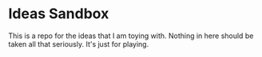 # Ideas Sandbox

This is a repo for the ideas that I am toying with. Nothing in here should be taken all that seriously. It's just for playing.
